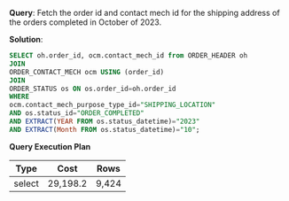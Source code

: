 **Query**: Fetch the order id and contact mech id for the shipping address of the orders completed in October of 2023.<br>

**Solution**:
```sql
SELECT oh.order_id, ocm.contact_mech_id from ORDER_HEADER oh 
JOIN 
ORDER_CONTACT_MECH ocm USING (order_id) 
JOIN 
ORDER_STATUS os ON os.order_id=oh.order_id  
WHERE 
ocm.contact_mech_purpose_type_id="SHIPPING_LOCATION" 
AND os.status_id="ORDER_COMPLETED" 
AND EXTRACT(YEAR FROM os.status_datetime)="2023" 
AND EXTRACT(Month FROM os.status_datetime)="10";
```
**Query Execution Plan**

| Type   | Cost     |   Rows |
|--------|----------| --- |
| select | 29,198.2 | 9,424 |